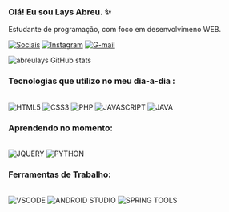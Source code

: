 ### Olá! Eu sou Lays Abreu. ✨<br/>
Estudante de programação, com foco em desenvolvimeno WEB.

[![Sociais](https://img.shields.io/badge/LinkedIn-0077B5?style=for-the-badge&logo=linkedin&logoColor=white)](https://www.linkedin.com/in/lays-abreu-a1749424a/)
[![Instagram](https://img.shields.io/badge/Instagram-E4405F?style=for-the-badge&logo=instagram&logoColor=white)](https://instagram.com/abreulayss_/)
[![G-mail](https://img.shields.io/badge/Gmail-D14836?style=for-the-badge&logo=gmail&logoColor=white)](https://mail.google.com/mail/u/0/#inbox?compose=CllgCJNqLCLFxzlsKBQkhdCsChmvgSmrZqZmMfFKHqdDtVHKMsZQDlHBclpZXhqDsmsNCvJkfsq)

![abreulays GitHub stats](https://github-readme-stats.vercel.app/api?username=abreulays&show_icons=true&theme=radical)

### Tecnologias que utilizo no meu dia-a-dia :

<div style="dislpay: inline_block"> <br/>
<img alt="HTML5" src="https://img.shields.io/badge/HTML5-E34F26?style=for-the-badge&logo=html5&logoColor=white">
<img alt="CSS3" src="https://img.shields.io/badge/CSS3-1572B6?style=for-the-badge&logo=css3&logoColor=white">
<img alt="PHP" src="https://img.shields.io/badge/PHP-777BB4?style=for-the-badge&logo=php&logoColor=white">
<img alt="JAVASCRIPT" src="https://img.shields.io/badge/JavaScript-323330?style=for-the-badge&logo=javascript&logoColor=F7DF1E">
<img alt="JAVA" src="https://img.shields.io/badge/Java-ED8B00?style=for-the-badge&logo=openjdk&logoColor=white">    
</div>

### Aprendendo no momento:

<div style="dislpay: inline_block"> <br/>
<img alt="JQUERY" src="https://img.shields.io/badge/jQuery-0769AD?style=for-the-badge&logo=jquery&logoColor=white">
<img alt="PYTHON" src="https://img.shields.io/badge/Python-14354C?style=for-the-badge&logo=python&logoColor=white">
</div>

### Ferramentas de Trabalho: 
<div style="dislpay: inline_block"> <br/>
<img alt="VSCODE" src="https://img.shields.io/badge/vscode-4285F4?style=for-the-badge&logo=vscode&logoColor=white">
<img alt="ANDROID STUDIO " src="https://img.shields.io/badge/Android_Studio-3DDC84?style=for-the-badge&logo=android-studio&logoColor=white">
<img alt="SPRING TOOLS " src="https://img.shields.io/badge/Spring-6DB33F?style=for-the-badge&logo=spring&logoColor=white">
</div>

<br/>


